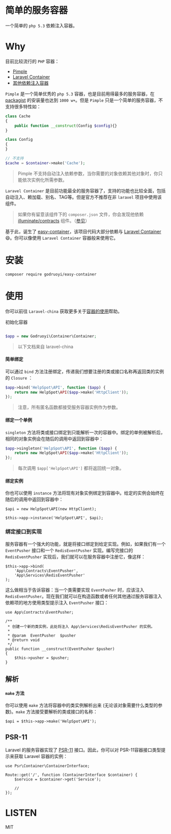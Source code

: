# 简单的服务容器

一个简单的 `php 5.3` 依赖注入容器。

# Why

目前比较流行的 `PHP` 容器：

 - [Pimple](https://pimple.symfony.com/)
 - [Laravel Container](https://github.com/illuminate/container)
 - [其他依赖注入容器](https://github.com/ziadoz/awesome-php#dependency-injection)

`Pimple` 是一个简单优秀的 `php 5.3` 容器，也是目前用得最多的服务容器，在 [packagist](https://packagist.org/packages/pimple/pimple) 的安装量也达到 `1000 w+`。但是 `Pimple` 只是一个简单的服务容器，不支持很多特性如：

```php
class Cache
{
    public function __construct(Config $config){}
}

class Config
{
}

// 不支持
$cache = $container->make('Cache');

```

> Pimple 不支持自动注入依赖参数，当你需要的对象依赖其他对象时，你只能依次实例化所需参数。

`Laravel Container` 是目前功能最全的服务容器了，支持的功能也比较全面，包括自动注入、赖加载、别名、TAG等。但是官方不推荐在非 `laravel` 项目中使用该组件。

> 如果你有留意该组件下的 `composer.json` 文件，你会发现他依赖 [illuminate/contracts](https://github.com/illuminate/contracts) 组件。（[参见](https://github.com/laravel/framework/issues/21435)）

基于此，诞生了 [easy-container](https://github.com/godruoyi/easy-container)，该项目代码大部分依赖与 [Laravel Container](https://github.com/illuminate/container) :smile:。你可以像使用 `Laravel Container` 容器般来使用它。

# 安装

```shell
composer require godruoyi/easy-container
```

# 使用

你可以前往 `Laravel-china` 获取更多关于[容器的使用](https://d.laravel-china.org/docs/5.5/container)帮助。


初始化容器

```php

$app = new Godruoyi\Container\Container;

```

> 以下文档来自 laravel-china

#### 简单绑定

可以通过 `bind` 方法注册绑定，传递我们想要注册的类或接口名称再返回类的实例的 `Closure` ：

```php
$app->bind('HelpSpot\API', function ($app) {
    return new HelpSpot\API($app->make('HttpClient'));
});
```

> 注意，所有匿名函数都接受服务容器实例作为参数。

#### 绑定一个单例

`singleton` 方法将类或接口绑定到只能解析一次的容器中。绑定的单例被解析后，相同的对象实例会在随后的调用中返回到容器中：

```php
$app->singleton('HelpSpot\API', function ($app) {
    return new HelpSpot\API($app->make('HttpClient'));
});
```

> 每次调用 `$app['HelpSpot\API']` 都将返回统一对象。

#### 绑定实例

你也可以使用 `instance` 方法将现有对象实例绑定到容器中。给定的实例会始终在随后的调用中返回到容器中：

    $api = new HelpSpot\API(new HttpClient);

    $this->app->instance('HelpSpot\API', $api);

### 绑定接口到实现

服务容器有一个强大的功能，就是将接口绑定到给定实现。例如，如果我们有一个 `EventPusher` 接口和一个 `RedisEventPusher` 实现。编写完接口的 `RedisEventPusher` 实现后，我们就可以在服务容器中注册它，像这样：

    $this->app->bind(
        'App\Contracts\EventPusher',
        'App\Services\RedisEventPusher'
    );

这么做相当于告诉容器：当一个类需要实现 `EventPusher` 时，应该注入 `RedisEventPusher`。现在我们就可以在构造函数或者任何其他通过服务容器注入依赖项的地方使用类型提示注入 `EventPusher` 接口：

    use App\Contracts\EventPusher;

    /**
     * 创建一个新的类实例，此处将注入 App\Services\RedisEventPusher 的实例。
     *
     * @param  EventPusher  $pusher
     * @return void
     */
    public function __construct(EventPusher $pusher)
    {
        $this->pusher = $pusher;
    }

## 解析

#### `make` 方法

你可以使用 `make` 方法将容器中的类实例解析出来 (无论该对象需要什么类型的参数)。`make` 方法接受要解析的类或接口的名称：

    $api = $this->app->make('HelpSpot\API');

## PSR-11

Laravel 的服务容器实现了 [PSR-11](https://github.com/php-fig/fig-standards/blob/master/accepted/PSR-11-container.md) 接口。因此，你可以对 PSR-11容器接口类型提示来获取 Laravel 容器的实例：

    use Psr\Container\ContainerInterface;

    Route::get('/', function (ContainerInterface $container) {
        $service = $container->get('Service');

        //
    });

# LISTEN

MIT
